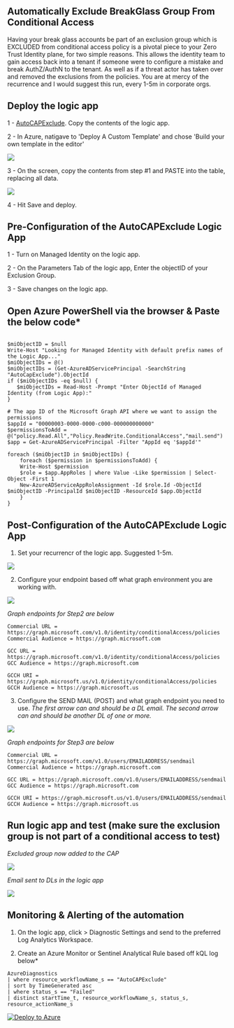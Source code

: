 ## Automatically Exclude BreakGlass Group From Conditional Access ##

Having your break glass accounts be part of an exclusion group which is EXCLUDED from conditional access policy is a pivotal piece to your Zero Trust Identity plane, for two simple reasons. This allows the identity team to gain access back into a tenant if someone were to configure a mistake and break AuthZ/AuthN to the tenant. As well as if a threat actor has taken over and removed the exclusions from the policies. You are at mercy of the recurrence and I would suggest this run, every 1-5m in corporate orgs.

## Deploy the logic app

1 - [AutoCAPExclude](https://github.com/Cyberlorians/LogicApps/blob/main/AutoCAPExclude.json). Copy the contents of the logic app.

2 - In Azure, natigave to 'Deploy A Custom Template' and chose 'Build your own template in the editor'

![](https://github.com/Cyberlorians/uploadedimages/blob/main/TVMcustomdeployment.png)

3 - On the screen, copy the contents from step #1 and PASTE into the table, replacing all data.

![](https://github.com/Cyberlorians/uploadedimages/blob/main/uploadtemplate.png)

4 - Hit Save and deploy.

## Pre-Configuration of the AutoCAPExclude Logic App

1 - Turn on Managed Identity on the logic app.

2 - On the Parameters Tab of the logic app, Enter the objectID of your Exclusion Group.

3 - Save changes on the logic app.


## Open Azure PowerShell via the browser & Paste the below code*

```

$miObjectID = $null
Write-Host "Looking for Managed Identity with default prefix names of the Logic App..."
$miObjectIDs = @()
$miObjectIDs = (Get-AzureADServicePrincipal -SearchString "AutoCapExclude").ObjectId
if ($miObjectIDs -eq $null) {
   $miObjectIDs = Read-Host -Prompt "Enter ObjectId of Managed Identity (from Logic App):"
}

# The app ID of the Microsoft Graph API where we want to assign the permissions
$appId = "00000003-0000-0000-c000-000000000000"
$permissionsToAdd = @("policy.Read.All","Policy.ReadWrite.ConditionalAccess","mail.send")
$app = Get-AzureADServicePrincipal -Filter "AppId eq '$appId'"

foreach ($miObjectID in $miObjectIDs) {
    foreach ($permission in $permissionsToAdd) {
    Write-Host $permission
    $role = $app.AppRoles | where Value -Like $permission | Select-Object -First 1
    New-AzureADServiceAppRoleAssignment -Id $role.Id -ObjectId $miObjectID -PrincipalId $miObjectID -ResourceId $app.ObjectId
    }
}
```

## Post-Configuration of the AutoCAPExclude Logic App

1. Set your recurrencr of the logic app. Suggested 1-5m.

![](https://github.com/Cyberlorians/uploadedimages/blob/main/autocaprecur.png)

2. Configure your endpoint based off what graph environment you are working with.

![](https://github.com/Cyberlorians/uploadedimages/blob/main/autocapgetcond.png)

*Graph endpoints for Step2 are below*

```
Commercial URL = https://graph.microsoft.com/v1.0/identity/conditionalAccess/policies
Commercial Audience = https://graph.microsoft.com

GCC URL = https://graph.microsoft.com/v1.0/identity/conditionalAccess/policies
GCC Audience = https://graph.microsoft.com

GCCH URI = https://graph.microsoft.us/v1.0/identity/conditionalAccess/policies
GCCH Audience = https://graph.microsoft.us
```

3. Configure the SEND MAIL (POST) and what graph endpoint you need to use. 
*The first arrow can and should be a DL email. The second arrow can and should be another DL of one or more.*

![](https://github.com/Cyberlorians/uploadedimages/blob/main/autocapemail.png)

*Graph endpoints for Step3 are below*

```
Commercial URL = https://graph.microsoft.com/v1.0/users/EMAILADDRESS/sendmail
Commercial Audience = https://graph.microsoft.com

GCC URL = https://graph.microsoft.com/v1.0/users/EMAILADDRESS/sendmail
GCC Audience = https://graph.microsoft.com

GCCH URI = https://graph.microsoft.us/v1.0/users/EMAILADDRESS/sendmail
GCCH Audience = https://graph.microsoft.us
```

## Run logic app and test (make sure the exclusion group is not part of a conditional access to test)

*Excluded group now added to the CAP*

![](https://github.com/Cyberlorians/uploadedimages/blob/main/autocapproof.png)

*Email sent to DLs in the logic app*

![](https://github.com/Cyberlorians/uploadedimages/blob/main/autocapsendemailproof.png)

## Monitoring & Alerting of the automation

1. On the logic app, click > Diagnostic Settings and send to the preferred Log Analytics Workspace.

2. Create an Azure Monitor or Sentinel Analytical Rule based off kQL log below*

```
AzureDiagnostics
| where resource_workflowName_s == "AutoCAPExclude"
| sort by TimeGenerated asc
| where status_s == "Failed"
| distinct startTime_t, resource_workflowName_s, status_s, resource_actionName_s
```
[![Deploy to Azure](https://aka.ms/deploytoazurebutton)](https://portal.azure.com/#create/Microsoft.Template/uri/https%3A%2F%2Fraw.githubusercontent.com%2FCyberlorians%2FLogicApps%2Fmain%2FAutoCAPExclude.json)


